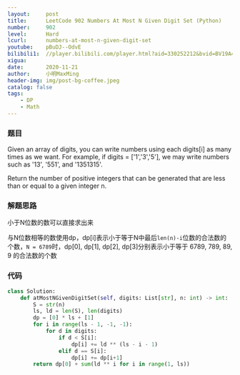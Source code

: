 ```yaml
---
layout:     post
title:      LeetCode 902 Numbers At Most N Given Digit Set (Python)
number:     902
level:      Hard
lcurl:      numbers-at-most-n-given-digit-set
youtube:    pBuDJ--OdvE
bilibili1:  //player.bilibili.com/player.html?aid=330252212&bvid=BV19A411j7Wf&cid=258195520&page=1
xigua:      
date:       2020-11-21
author:     小明MaxMing
header-img: img/post-bg-coffee.jpeg
catalog: false
tags:
    - DP
    - Math
---
```


### 题目

Given an array of digits, you can write numbers using each digits[i] as many times as we want.  For example, if digits = ['1','3','5'], we may write numbers such as '13', '551', and '1351315'.

Return the number of positive integers that can be generated that are less than or equal to a given integer n.

### 解题思路

小于N位数的数可以直接求出来

与N位数相等的数使用dp，dp[i]表示小于等于N中最后`len(n)-i`位数的合法数的个数，`N = 6789`时，dp[0], dp[1], dp[2], dp[3]分别表示小于等于 6789, 789, 89, 9 的合法数的个数

### 代码
```python
class Solution:
    def atMostNGivenDigitSet(self, digits: List[str], n: int) -> int:
        S = str(n)
        ls, ld = len(S), len(digits)
        dp = [0] * ls + [1]
        for i in range(ls - 1, -1, -1):
            for d in digits:
                if d < S[i]:
                    dp[i] += ld ** (ls - i - 1)
                elif d == S[i]:
                    dp[i] += dp[i+1]
        return dp[0] + sum(ld ** i for i in range(1, ls))
```
